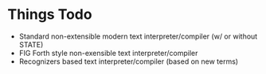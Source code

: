 # Things Todo

- Standard non-extensible modern text interpreter/compiler (w/ or without STATE)
- FIG Forth style non-exensible text interpreter/compiler
- Recognizers based text interpreter/compiler (based on new terms)


